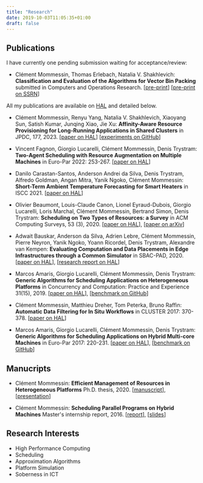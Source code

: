 ```yaml
---
title: "Research"
date: 2019-10-03T11:05:35+01:00
draft: false
---
```


## Publications

I have currently one pending submission waiting for acceptance/review:
- Clément Mommessin, Thomas Erlebach, Natalia V. Shakhlevich:
  **Classification and Evaluation of the Algorithms for
Vector Bin Packing**
  submitted in Computers and Operations Research.
  [[pre-print](/files/VectorPackingCOR_V2.pdf)]
  [[pre-print on SSRN](https://papers.ssrn.com/sol3/papers.cfm?abstract_id=4450606)]



All my publications are available on [HAL](https://hal.science/search/index/q/*/authIdHal_s/clement-mommessin) and detailed below.

- Clément Mommessin, Renyu Yang, Natalia V. Shakhlevich, Xiaoyang Sun, Satish Kumar, Junqing Xiao, Jie Xu:
  **Affinity-Aware Resource Provisioning for Long-Running Applications in
Shared Clusters**
  in JPDC, 177, 2023.
  [[paper on HAL](https://hal.science/hal-04271642v1)]
  [[experiments on GitHub](https://github.com/DSSGroup-Leeds/LRA-binpacking-expe)]

- Vincent Fagnon, Giorgio Lucarelli, Clément Mommessin, Denis Trystram:
  **Two-Agent Scheduling with Resource Augmentation on Multiple Machines**
  in Euro-Par 2022: 253-267.
  [[paper on HAL](https://hal.inria.fr/hal-03666851v1)]

- Danilo Carastan-Santos, Anderson Andrei da Silva, Denis Trystram, Alfredo Goldman, Angan Mitra, Yanik Ngoko, Clément Mommessin:
  **Short-Term Ambient Temperature Forecasting for Smart Heaters**
  in ISCC 2021.
  [[paper on HAL](https://hal.science/hal-03364728v1)]

- Olivier Beaumont, Louis-Claude Canon, Lionel Eyraud-Dubois, Giorgio Lucarelli, Loris Marchal, Clément Mommessin, Bertrand Simon, Denis Trystram:
  **Scheduling on Two Types of Resources: a Survey**
  in ACM Computing Surveys, 53 (3), 2020.
  [[paper on HAL](https://hal.inria.fr/hal-02432381v1)],
  [[paper on arXiv](https://arxiv.org/abs/1909.11365)]

- Adwait Bauskar, Anderson da Silva, Adrien Lebre, Clément Mommessin, Pierre Neyron, Yanik Ngoko, Yoann Ricordel, Denis Trystram, Alexandre van Kempen:
  **Evaluating Computation and Data Placements in Edge Infrastructures through a Common Simulator**
  in SBAC-PAD, 2020.
  [[paper on HAL](https://hal.inria.fr/hal-02915346)],
  [[research report on HAL](https://hal.inria.fr/hal-02153203)]

- Marcos Amaris, Giorgio Lucarelli, Clément Mommessin, Denis Trystram:
  **Generic Algorithms for Scheduling Applications on Heterogeneous Platforms**
  in Concurrency and Computation: Practice and Experience 31(15), 2019.
  [[paper on HAL](https://hal.inria.fr/hal-01896868)],
  [[benchmark on GitHub](https://github.com/marcosamaris/heterogeneous-SWF)]

- Clément Mommessin, Matthieu Dreher, Tom Peterka, Bruno Raffin:
  **Automatic Data Filtering for In Situ Workflows**
  in CLUSTER 2017: 370-378.
  [[paper on HAL](https://hal.inria.fr/hal-01581032)]

- Marcos Amaris, Giorgio Lucarelli, Clément Mommessin, Denis Trystram:
  **Generic Algorithms for Scheduling Applications on Hybrid Multi-core Machines**
  in Euro-Par 2017: 220-231.
  [[paper on HAL](https://hal.inria.fr/hal-01420798)],
  [[benchmark on GitHub](https://github.com/marcosamaris/heterogeneous-SWF)]

## Manucripts

- Clément Mommessin:
  **Efficient Management of Resources in Heterogeneous Platforms**
  Ph.D. thesis, 2020.
  [[manuscript](https://www.theses.fr/2020GRALM065)],
  [[presentation](/files/soutenance_thesis.pdf)]

- Clément Mommessin:
  **Scheduling Parallel Programs on Hybrid Machines**
  Master's internship report, 2016.
  [[report](/files/M2/report_M2_mommessin.pdf)],
  [[slides](/files/M2/slides_M2_mommessin.pdf)]


## Research Interests
- High Performance Computing
- Scheduling
- Approximation Algorithms
- Platform Simulation
- Soberness in ICT
